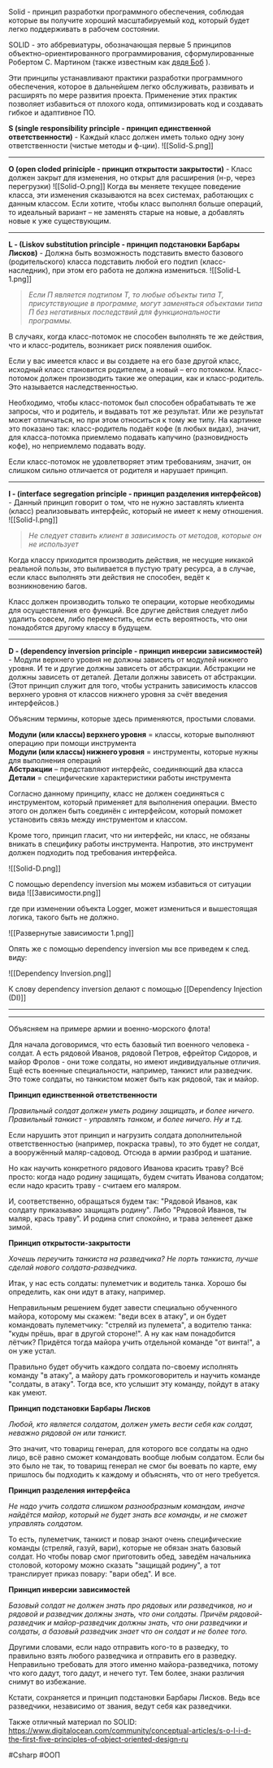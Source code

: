 Solid - принцип разработки программного обеспечения, соблюдая которые вы получите хороший масштабируемый код, который будет легко поддерживать в рабочем состоянии.

SOLID - это аббревиатуры, обозначающая первые 5 принципов объектно-ориентированного программирования, сформулированные Робертом С. Мартином (также известным как [дядя Боб]([https://en.wikipedia.org/wiki/Robert_C._Martin|Дядя]) ). 

Эти принципы устанавливают практики разработки программного обеспечения, которое в дальнейшем легко обслуживать, развивать и расширять по мере развития проекта. Применение этих практик позволяет избавиться от плохого кода, оптимизировать код и создавать гибкое и адаптивное ПО.

**S  (single responsibility principle - принцип единственной ответственности)** - Каждый класс должен иметь только одну зону ответственности (чистые методы и ф-ции).
![[Solid-S.png]]

---

**O  (open cloded priniciple - принцип открытости закрытости)** - Класс должен закрыт для изменения, но открыт для расширения (н-р, через перегрузки)
![[Solid-O.png]]
Когда вы меняете текущее поведение класса, эти изменения сказываются на всех системах, работающих с данным классом. Если хотите, чтобы класс выполнял больше операций, то идеальный вариант – не заменять старые на новые, а добавлять новые к уже существующим.

---

**L - (Liskov substitution principle - принцип подстановки Барбары Лисков)** - Должна быть возможность подставить вместо базового (родительского) класса подставить любой его подтип (класс-наследник), при этом его работа не должна измениться.
![[Solid-L 1.png]]
> _Если П является подтипом Т, то любые объекты типа Т, присутствующие в программе, могут заменяться объектами типа П без негативных последствий для функциональности программы._

В случаях, когда класс-потомок не способен выполнять те же действия, что и класс-родитель, возникает риск появления ошибок.  
  
Если у вас имеется класс и вы создаете на его базе другой класс, исходный класс становится родителем, а новый – его потомком. Класс-потомок должен производить такие же операции, как и класс-родитель. Это называется наследственностью.  
  
Необходимо, чтобы класс-потомок был способен обрабатывать те же запросы, что и родитель, и выдавать тот же результат. Или же результат может отличаться, но при этом относиться к тому же типу. На картинке это показано так: класс-родитель подаёт кофе (в любых видах), значит, для класса-потомка приемлемо подавать капучино (разновидность кофе), но неприемлемо подавать воду.  
  
Если класс-потомок не удовлетворяет этим требованиям, значит, он слишком сильно отличается от родителя и нарушает принцип.

---

**I - (interface segregation principle - принцип разделения интерфейсов)** - Данный принцип говорит о том, что не нужно заставлять клиента (класс) реализовывать интерфейс, который не имеет к нему отношения.
![[Solid-I.png]]
>_Не следует ставить клиент в зависимость от методов, которые он не использует_

Когда классу приходится производить действия, не несущие никакой реальной пользы, это выливается в пустую трату ресурса, а в случае, если класс выполнять эти действия не способен, ведёт к возникновению багов.  
  
Класс должен производить только те операции, которые необходимы для осуществления его функций. Все другие действия следует либо удалить совсем, либо переместить, если есть вероятность, что они понадобятся другому классу в будущем.

---

**D - (dependency inversion principle - принцип инверсии зависимостей)** - Модули верхнего уровня не должны зависеть от модулей нижнего уровня. И те и другие должны зависеть от абстракции. Абстракции не должны зависеть от деталей. Детали должны зависеть от абстракции. (Этот принцип служит для того, чтобы устранить зависимость классов верхнего уровня от классов нижнего уровня за счёт введения интерфейсов.)

Объясним термины, которые здесь применяются, простыми словами.  
  
**Модули (или классы) верхнего уровня** = классы, которые выполняют операцию при помощи инструмента  
**Модули (или классы) нижнего уровня** = инструменты, которые нужны для выполнения операций  
**Абстракции** – представляют интерфейс, соединяющий два класса  
**Детали** = специфические характеристики работы инструмента  
  
Согласно данному принципу, класс не должен соединяться с инструментом, который применяет для выполнения операции. Вместо этого он должен быть соединён с интерфейсом, который поможет установить связь между инструментом и классом.

Кроме того, принцип гласит, что ни интерфейс, ни класс, не обязаны вникать в специфику работы инструмента. Напротив, это инструмент должен подходить под требования интерфейса.

![[Solid-D.png]]

C помощью dependency inversion мы можем избавиться от ситуации вида
![[Зависимости.png]]

где при изменении объекта Logger, может измениться и вышестоящая логика, такого быть не должно.

![[Развернутые зависимости 1.png]]

Опять же с помощью dependency inversion мы все приведем к след. виду:

![[Dependency Inversion.png]]

К слову dependency inversion делают с помощью [[Dependency Injection (DI)]]

---
---

Объясняем на примере армии и военно-морского флота!

Для начала договоримся, что есть базовый тип военного человека - солдат. А есть рядовой Иванов, рядовой Петров, ефрейтор Сидоров, и майор Фролов - они тоже солдаты, но имеют индивидуальные отличия. Ещё есть военные специальности, например, танкист или разведчик. Это тоже солдаты, но танкистом может быть как рядовой, так и майор.  

**Принцип единственной ответственности**

_Правильный солдат должен уметь родину защищать, и более ничего. Правильный танкист - управлять танком, и более ничего. Ну и т.д._

Если нарушить этот принцип и нагрузить солдата дополнительной ответственностью (например, покраска травы), то это будет не солдат, а вооружённый маляр-садовод. Отсюда в армии разброд и шатание.

Но как научить конкретного рядового Иванова красить траву? Всё просто: когда надо родину защищать, будем считать Иванова солдатом; если надо красить траву - считаем его маляром.

И, соответственно, обращаться будем так: "Рядовой Иванов, как солдату приказываю защищать родину". Либо "Рядовой Иванов, ты маляр, крась траву". И родина спит спокойно, и трава зеленеет даже зимой.

**Принцип открытости-закрытости**

_Хочешь переучить танкиста на разведчика? Не порть танкиста, лучше сделай нового солдата-разведчика._

Итак, у нас есть солдаты: пулеметчик и водитель танка. Хорошо бы определить, как они идут в атаку, например.
  
Неправильным решением будет завести специально обученного майора, которому мы скажем: "веди всех в атаку", и он будет командовать пулеметчику: "стреляй из пулемета", а водителю танка: "куды прёшь, враг в другой стороне!". А ну как нам понадобится лётчик? Придётся тогда майора учить отдельной команде "от винта!", а он уже устал.

Правильно будет обучить каждого солдата по-своему исполнять команду "в атаку", а майору дать громкоговоритель и научить команде "солдаты, в атаку". Тогда все, кто услышит эту команду, пойдут в атаку как умеют.

**Принцип подстановки Барбары Лисков**

_Любой, кто является солдатом, должен уметь вести себя как солдат, неважно рядовой он или танкист._

Это значит, что товарищ генерал, для которого все солдаты на одно лицо, всё равно сможет командовать вообще любым солдатом. Если бы это было не так, то товарищ генерал не смог бы воевать по карте, ему пришлось бы подходить к каждому и объяснять, что от него требуется.

**Принцип разделения интерфейса**

_Не надо учить солдата слишком разнообразным командам, иначе найдётся майор, который не будет знать все команды, и не сможет управлять солдатом._

То есть, пулеметчик, танкист и повар знают очень специфические команды (стреляй, газуй, вари), которые не обязан знать базовый солдат. Но чтобы повар смог приготовить обед, заведём начальника столовой, которому можно сказать "защищай родину", а тот транслирует приказ повару: "вари обед". И все.

**Принцип инверсии зависимостей**

_Базовый солдат не должен знать про рядовых или разведчиков, но и рядовой и разведчик должны знать, что они солдаты. Причём рядовой-разведчик и майор-разведчик должны знать, что они разведчики и солдаты, а базовый разведчик знает что он солдат и не более того._

Другими словами, если надо отправить кого-то в разведку, то правильно взять любого разведчика и отправить его в разведку. Неправильно требовать для этого именно майора-разведчика, потому что кого дадут, того дадут, и нечего тут. Тем более, знаки различия снимут во избежание.

Кстати, сохраняется и принцип подстановки Барбары Лисков. Ведь все разведчики, независимо от звания, ведут себя как разведчики.

Также отличный материал по SOLID:
https://www.digitalocean.com/community/conceptual-articles/s-o-l-i-d-the-first-five-principles-of-object-oriented-design-ru

#Csharp #ООП 
